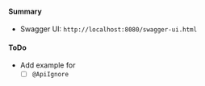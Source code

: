 #### Summary
- Swagger UI: ``http://localhost:8080/swagger-ui.html``

#### ToDo
- Add example for 
  - [ ] ``@ApiIgnore``
